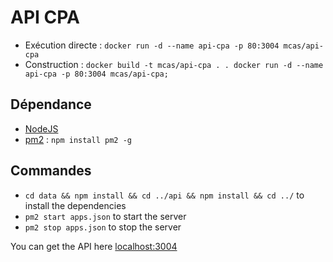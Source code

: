 API CPA
=======


* Exécution directe : `docker run -d --name api-cpa -p 80:3004 mcas/api-cpa`
* Construction : `docker build -t mcas/api-cpa . . docker run -d --name api-cpa -p 80:3004 mcas/api-cpa; `

Dépendance
----------

 * [NodeJS]
 * [pm2] : `npm install pm2 -g`

Commandes
---------

 * `cd data && npm install && cd ../api && npm install && cd ../` to install the dependencies
 * `pm2 start apps.json` to start the server
 * `pm2 stop apps.json` to stop the server

You can get the API here [localhost:3004](http://localhost:3004)

[NodeJS]: https://nodejs.org/en/
[pm2]: http://pm2.keymetrics.io/
